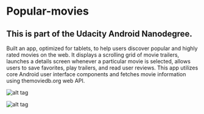 # Popular-movies

## This is part of the Udacity Android Nanodegree.

Built an app, optimized for tablets, to help users discover popular and highly rated movies on the web. It displays a scrolling grid of movie trailers, launches a details screen whenever a particular movie is selected, allows users to save favorites, play trailers, and read user reviews. This app utilizes core Android user interface components and fetches movie information using themoviedb.org web API.

![alt tag](https://github.com/ruiguo11/Popular-movies/blob/master/Screenshot_2016-09-14-16-06-11.png)


![alt tag](https://github.com/ruiguo11/Popular-movies/blob/master/Screenshot_2016-09-14-16-06-28.png)
